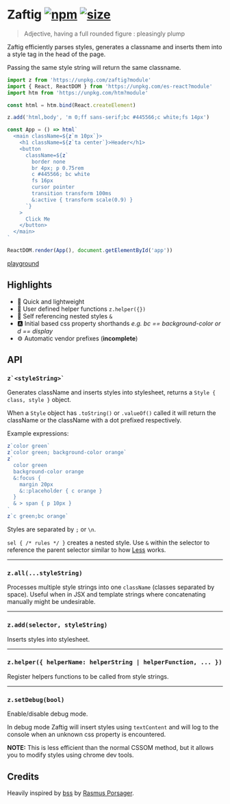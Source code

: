 # Zaftig [![npm](https://img.shields.io/npm/v/zaftig.svg)](https://www.npmjs.com/package/zaftig) [![size](https://img.badgesize.io/https://unpkg.com/zaftig@latest.png?label=gzip&color=blue&compression=gzip)](https://unpkg.com/zaftig@latest)

> Adjective, having a full rounded figure : pleasingly plump

Zaftig efficiently parses styles, generates a classname and inserts them into a style tag in the head of the page.

Passing the same style string will return the same classname.

```jsx
import z from 'https://unpkg.com/zaftig?module'
import { React, ReactDOM } from 'https://unpkg.com/es-react?module'
import htm from 'https://unpkg.com/htm?module'

const html = htm.bind(React.createElement)

z.add('html,body', 'm 0;ff sans-serif;bc #445566;c white;fs 14px')

const App = () => html`
  <main className=${z`m 10px`}>
    <h1 className=${z`ta center`}>Header</h1>
    <button
      className=${z`
        border none
        br 4px; p 0.75rem
        c #445566; bc white
        fs 16px
        cursor pointer
        transition transform 100ms
        &:active { transform scale(0.9) }
      `}
    >
      Click Me
    </button>
  </main>
`

ReactDOM.render(App(), document.getElementById('app'))
```

[playground](https://flems.io/#0=N4IgZglgNgpgziAXAbVAOwIYFsZJAOgAsAXLKEAGhAGMB7NYmBvAHgBMIA3AAgjYF4AOiAwAHUcIB8gtN24yWAeg6dJlEHBixqxCPQSIQABkQBGAEwgAvhXTZch-ACsEVOgybE8ELKNoAnYm4AL24wf1osbgByEmJROERFRQBXNFEAawBzfDosRWCMMF0sgH4sWjYU2GiZHz9A7mBuACUYDB0KVvadABEAeQBZbiswiKjY4njE5LTMnLzFeABafx7icsrqmFq0eoCgkijwyJi4hKTU9OzcyMUjzaqamRl3OEPSKG5+biP8ACMIGg2AAKNodYi5NYYRgAUVgOAYAEoXmhgvgMGxQZMyBR-pUAJ7RLrRKJGADcYDA3DgGDQcGWmn8EDA5P+1G4AGIACzcgCsfIAbILyRyAO6ECCMSlwbimbmiAAe0RRaFe+iCAEFxN9uCCkd9JL9PgADGRyFhYDBA7jUKAYOBwABy9n4ABJgMETVFTEYlSbcvbHVZpLI5NwWIRTLag87XR6vcQMLbPDB-AG7Q64CGABLtNhppRR0PhiP-FJTejm0sxrMunDu4DVmshM1hlv4-wF-zcND0GDNmv-HsKxXk7iibhGfAAdj5aywg9LHJ5-KFIu47O4EqlA-bNbAstMgqVS-D1BS-jgAQntCBjH8Z7kxH8dLgUr0shfb7AAR9RiMLA4CfbgADJEAhLgYCabhv3pX9-CiOBqAwWAQWnABOA0rBAjNYzPHD9xLGsAGEoAgagMm4QY91LJRy0rNBiKUK0gVDNsZHBPohnwNZgTTEFtVEfUujYWgL0RSEshgYh4RgSSACECQASWxMRRBVVV1E0bRdH0PBuUQblLBsOwcDwXJHXUdxGGYQxrAAXSsIA)

## Highlights

- 💸 Quick and lightweight
- 🙇 User defined helper functions `z.helper({})`
- 💯 Self referencing nested styles `&`
- 🅰️ Initial based css property shorthands _e.g. bc == background-color or d == display_
- ⚙️ Automatic vendor prefixes (**incomplete**)

## API

### `` z`<styleString>` ``

Generates className and inserts styles into stylesheet, returns a `Style { class, style }` object.

When a `Style` object has `.toString()` or `.valueOf()` called it will return the className or the className with a dot prefixed respectively.

Example expressions:

```js
z`color green`
z`color green; background-color orange`
z`
  color green
  background-color orange
  &:focus {
    margin 20px
    &::placeholder { c orange }
  }
  & > span { p 10px }
`
z`c green;bc orange`
```

Styles are separated by `;` or `\n`.

`sel { /* rules */ }` creates a nested style. Use `&` within the selector to reference the parent selector similar to how [Less](http://lesscss.org/) works.

<hr>

### `z.all(...styleString)`

Processes multiple style strings into one `className` (classes separated by space). Useful when in JSX and template strings where concatenating manually might be undesirable.

<hr>

### `z.add(selector, styleString)`

Inserts styles into stylesheet.

<hr>

### `z.helper({ helperName: helperString | helperFunction, ... })`

Register helpers functions to be called from style strings.

<hr>

### `z.setDebug(bool)`

Enable/disable debug mode.

In debug mode Zaftig will insert styles using `textContent` and will log to the console when an unknown css property is encountered.

**NOTE:** This is less efficient than the normal CSSOM method, but it allows you to modify styles using chrome dev tools.

## Credits

Heavily inspired by [bss](https://github.com/porsager/bss) by [Rasmus Porsager](https://github.com/porsager).
